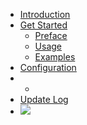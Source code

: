 - [Introduction](readme.md)
- [Get Started](preface.md)
    + [Preface](preface.md)
    + [Usage](usage.md)
    + [Examples](examples.md)
- [Configuration](configuration.md)
- -
- [Update Log](update-log.md)
- [![](https://img.shields.io/npm/v/wildfire.svg?style=flat-square)](https://www.npmjs.com/wildfire)